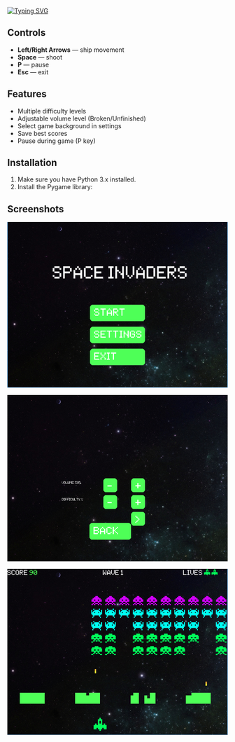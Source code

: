 [![Typing SVG](https://readme-typing-svg.demolab.com/?lines=This+is+a+GOOD+Space+Invaders)](https://git.io/typing-svg)


## Controls
- **Left/Right Arrows** — ship movement
- **Space** — shoot
- **P** — pause
- **Esc** — exit

## Features
- Multiple difficulty levels
- Adjustable volume level (Broken/Unfinished)
- Select game background in settings
- Save best scores
- Pause during game (P key)

## Installation
1. Make sure you have Python 3.x installed.
2. Install the Pygame library:

## Screenshots
![Скриншот игры](images/screenshot.png)

![Скриншот игры](images/screenshot1.png)

![Скриншот игры](images/screenshot2.png)
